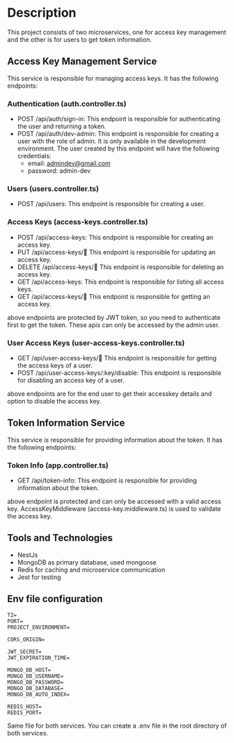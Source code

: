 # Description

This project consists of two microservices, one for access key management and the other is for users to get token information.

## Access Key Management Service

This service is responsible for managing access keys. It has the following endpoints:

### Authentication (auth.controller.ts)

- POST /api/auth/sign-in: This endpoint is responsible for authenticating the user and returning a token.
- POST /api/auth/dev-admin: This endpoint is responsible for creating a user with the role of admin. It is only available in the development environment. The user created by this endpoint will have the following credentials:
  - email: admindev@gmail.com
  - password: admin-dev

### Users (users.controller.ts)

- POST /api/users: This endpoint is responsible for creating a user.

### Access Keys (access-keys.controller.ts)

- POST /api/access-keys: This endpoint is responsible for creating an access key.
- PUT /api/access-keys/:key: This endpoint is responsible for updating an access key.
- DELETE /api/access-keys/:key: This endpoint is responsible for deleting an access key.
- GET /api/access-keys: This endpoint is responsible for listing all access keys.
- GET /api/access-keys/:key: This endpoint is responsible for getting an access key.

above endpoints are protected by JWT token, so you need to authenticate first to get the token. These apis can only be accessed by the admin user.

### User Access Keys (user-access-keys.controller.ts)

- GET /api/user-access-keys/:key: This endpoint is responsible for getting the access keys of a user.
- POST /api/user-access-keys/:key/disable: This endpoint is responsible for disabling an access key of a user.

above endpoints are for the end user to get their accesskey details and option to disable the access key.

## Token Information Service

This service is responsible for providing information about the token. It has the following endpoints:

### Token Info (app.controller.ts)

- GET /api/token-info: This endpoint is responsible for providing information about the token.

above endpoint is protected and can only be accessed with a valid access key.
AccessKeyMiddleware (access-key.middleware.ts) is used to validate the access key.

## Tools and Technologies

- NestJs
- MongoDB as primary database, used mongoose
- Redis for caching and microservice communication
- Jest for testing

## Env file configuration

```.env
TZ=
PORT=
PROJECT_ENVIRONMENT=

CORS_ORIGIN=

JWT_SECRET=
JWT_EXPIRATION_TIME=

MONGO_DB_HOST=
MONGO_DB_USERNAME=
MONGO_DB_PASSWORD=
MONGO_DB_DATABASE=
MONGO_DB_AUTO_INDEX=

REDIS_HOST=
REDIS_PORT=

```

Same file for both services. You can create a .env file in the root directory of both services.
